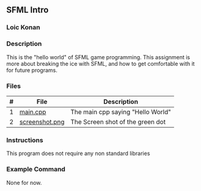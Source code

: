 ## SFML Intro

### Loic Konan

### Description

This is the "hello world" of SFML game programming.
This assignment is more about breaking the ice with SFML, and how to get comfortable with it for future programs.

### Files


|   #   | File                                   | Description                                |
| :---: | -------------------------------------- | ------------------------------------------ |
|   1   | [main.cpp](main.cpp)                   | The main cpp saying "Hello World"          |
|   2   |[screenshot.png](screenshot.png) | The Screen shot of the green dot          |

### Instructions

This program does not require any non standard libraries

### Example Command

None for now.

